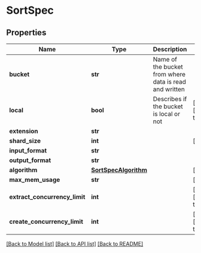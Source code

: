 # SortSpec

## Properties
Name | Type | Description | Notes
------------ | ------------- | ------------- | -------------
**bucket** | **str** | Name of the bucket from where data is read and written | 
**local** | **bool** | Describes if the bucket is local or not | [optional] [default to False]
**extension** | **str** |  | 
**shard_size** | **int** |  | [optional] 
**input_format** | **str** |  | 
**output_format** | **str** |  | 
**algorithm** | [**SortSpecAlgorithm**](SortSpecAlgorithm.md) |  | [optional] 
**max_mem_usage** | **str** |  | [optional] 
**extract_concurrency_limit** | **int** |  | [optional] [default to 10]
**create_concurrency_limit** | **int** |  | [optional] [default to 10]

[[Back to Model list]](../README.md#documentation-for-models) [[Back to API list]](../README.md#documentation-for-api-endpoints) [[Back to README]](../README.md)


